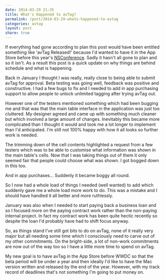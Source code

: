 ```yaml
---
date: 2014-03-29 21:35
title: What's Happened to avTag?
permalink: /post/2014-03-29-whats-happened-to-avtag
categories: avtag
layout: post
share: true
---
```


If everything had gone according to plan this post would have been entitled something like 'avTag Released!' because I'd wanted to have it in the App Store before this year's [NSConference](http://nsconference.com). Sadly it hasn't all gone to plan and so it isn't. As a result this post is a quick update on why things are behind schedule and what is happening.

Back in January I thought I was really, really close to being able to submit avTag for approval. Beta testing was going well, feedback was positive and constructive. I had a few bugs to fix and I needed to add in app purchasing support to allow people to unlock unlimited tagging after trying avTag out.

However one of the testers mentioned something which had been bugging me and that was that the main table interface in the application was just too cluttered. My designer agreed and came up with something much cleaner but which involved a large amount of changes. Inevitably this became more complicated than I thought it would and took me a lot longer to implement than I'd anticipated. I'm still not 100% happy with how it all looks so further work is needed.

The trimming down of the cell contents highlighted a request from a few testers which was to be able to customise what information was shown in the main table's cells. Now that I was taking things out of them it only seemed fair that people could choose what was shown. I got bogged down in this too.

And in app purchases... Suddenly it became boggy all round.

So I now had a whole load of things I needed (well wanted) to add which suddenly gave me a whole load more work to do. This was a mistake and I should have handled it all better and more ruthlessly.

January was also when I needed to start paying back a business loan and so I focused more on the paying contract work rather than the non-paying internal project. In fact my contract work has been quite hectic recently so despite the loan I'd probably have had to shift focus anyway.

So, as things stand I've still got bits to do on avTag, none of it really very major but all needing some time which I consciously need to carve out of my other commitments. On the bright-side, a lot of non-work commitments are now out of the way too so I have a little more time to spend on avTag.

My new goal is to have avTag in the App Store before WWDC so that the beta period will be under a year and then ideally I'd like to have the Mac version written and released by the end of the year. However, with my track record of deadlines that's not something I'm going to put money on.
